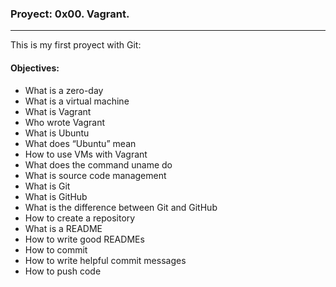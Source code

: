 ### Proyect: 0x00. Vagrant.  
---
This is my first proyect with Git:  
#### Objectives:  
- What is a zero-day  
- What is a virtual machine  
- What is Vagrant  
- Who wrote Vagrant  
- What is Ubuntu  
- What does “Ubuntu” mean  
- How to use VMs with Vagrant  
- What does the command uname do  
- What is source code management  
- What is Git  
- What is GitHub  
- What is the difference between Git and GitHub  
- How to create a repository  
- What is a README  
- How to write good READMEs  
- How to commit  
- How to write helpful commit messages  
- How to push code  
